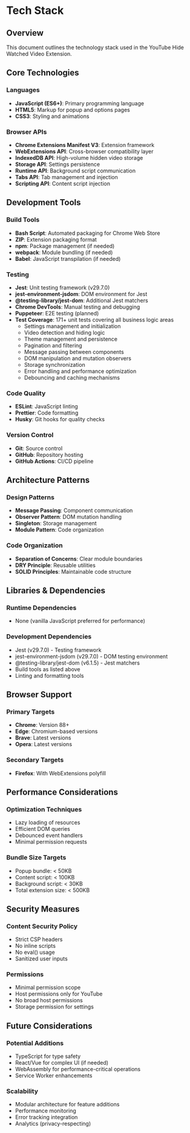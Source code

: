 # Tech Stack

## Overview
This document outlines the technology stack used in the YouTube Hide Watched Video Extension.

## Core Technologies

### Languages
- **JavaScript (ES6+)**: Primary programming language
- **HTML5**: Markup for popup and options pages
- **CSS3**: Styling and animations

### Browser APIs
- **Chrome Extensions Manifest V3**: Extension framework
- **WebExtensions API**: Cross-browser compatibility layer
- **IndexedDB API**: High-volume hidden video storage
- **Storage API**: Settings persistence
- **Runtime API**: Background script communication
- **Tabs API**: Tab management and injection
- **Scripting API**: Content script injection

## Development Tools

### Build Tools
- **Bash Script**: Automated packaging for Chrome Web Store
- **ZIP**: Extension packaging format
- **npm**: Package management (if needed)
- **webpack**: Module bundling (if needed)
- **Babel**: JavaScript transpilation (if needed)

### Testing
- **Jest**: Unit testing framework (v29.7.0)
- **jest-environment-jsdom**: DOM environment for Jest
- **@testing-library/jest-dom**: Additional Jest matchers
- **Chrome DevTools**: Manual testing and debugging
- **Puppeteer**: E2E testing (planned)
- **Test Coverage**: 171+ unit tests covering all business logic areas
  - Settings management and initialization
  - Video detection and hiding logic
  - Theme management and persistence
  - Pagination and filtering
  - Message passing between components
  - DOM manipulation and mutation observers
  - Storage synchronization
  - Error handling and performance optimization
  - Debouncing and caching mechanisms

### Code Quality
- **ESLint**: JavaScript linting
- **Prettier**: Code formatting
- **Husky**: Git hooks for quality checks

### Version Control
- **Git**: Source control
- **GitHub**: Repository hosting
- **GitHub Actions**: CI/CD pipeline

## Architecture Patterns

### Design Patterns
- **Message Passing**: Component communication
- **Observer Pattern**: DOM mutation handling
- **Singleton**: Storage management
- **Module Pattern**: Code organization

### Code Organization
- **Separation of Concerns**: Clear module boundaries
- **DRY Principle**: Reusable utilities
- **SOLID Principles**: Maintainable code structure

## Libraries & Dependencies

### Runtime Dependencies
- None (vanilla JavaScript preferred for performance)

### Development Dependencies
- Jest (v29.7.0) - Testing framework
- jest-environment-jsdom (v29.7.0) - DOM testing environment
- @testing-library/jest-dom (v6.1.5) - Jest matchers
- Build tools as listed above
- Linting and formatting tools

## Browser Support

### Primary Targets
- **Chrome**: Version 88+
- **Edge**: Chromium-based versions
- **Brave**: Latest versions
- **Opera**: Latest versions

### Secondary Targets
- **Firefox**: With WebExtensions polyfill

## Performance Considerations

### Optimization Techniques
- Lazy loading of resources
- Efficient DOM queries
- Debounced event handlers
- Minimal permission requests

### Bundle Size Targets
- Popup bundle: < 50KB
- Content script: < 100KB
- Background script: < 30KB
- Total extension size: < 500KB

## Security Measures

### Content Security Policy
- Strict CSP headers
- No inline scripts
- No eval() usage
- Sanitized user inputs

### Permissions
- Minimal permission scope
- Host permissions only for YouTube
- No broad host permissions
- Storage permission for settings

## Future Considerations

### Potential Additions
- TypeScript for type safety
- React/Vue for complex UI (if needed)
- WebAssembly for performance-critical operations
- Service Worker enhancements

### Scalability
- Modular architecture for feature additions
- Performance monitoring
- Error tracking integration
- Analytics (privacy-respecting)